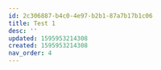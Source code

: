 ```yaml
---
id: 2c306887-b4c0-4e97-b2b1-87a7b17b1c06
title: Test 1
desc: ''
updated: 1595953214308
created: 1595953214308
nav_order: 4
---
```


